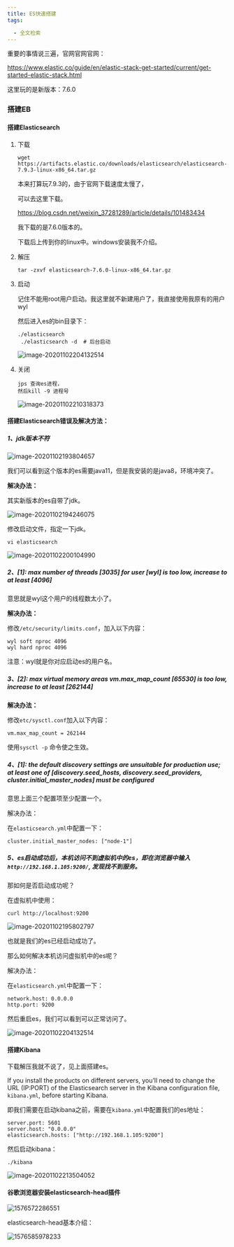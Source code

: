 ```yaml
---
title: ES快速搭建
tags:

  - 全文检索
---
```


重要的事情说三遍，官网官网官网：

https://www.elastic.co/guide/en/elastic-stack-get-started/current/get-started-elastic-stack.html

这里玩的是新版本：7.6.0

### 搭建EB

#### 搭建Elasticsearch

1. 下载

   ```
   wget https://artifacts.elastic.co/downloads/elasticsearch/elasticsearch-7.9.3-linux-x86_64.tar.gz
   ```

   本来打算玩7.9.3的，由于官网下载速度太慢了，

   可以去这里下载。

   https://blog.csdn.net/weixin_37281289/article/details/101483434

   我下载的是7.6.0版本的。

   下载后上传到你的linux中。windows安装我不介绍。

2. 解压

   ```
   tar -zxvf elasticsearch-7.6.0-linux-x86_64.tar.gz 
   ```

3. 启动

   记住不能用root用户启动。我这里就不新建用户了，我直接使用我原有的用户wyl

   然后进入es的bin目录下：

   ```
   ./elasticsearch
    ./elasticsearch -d  # 后台启动
   ```

   ![image-20201102204132514](https://cdn.jsdelivr.net/gh/joelovealonge/noteimgs/image-20201102204132514.png)

4. 关闭

   ```
   jps 查询es进程，
   然后kill -9 进程号
   ```

   ![image-20201102210318373](https://cdn.jsdelivr.net/gh/joelovealonge/noteimgs/image-20201102210318373.png)



#### 搭建Elasticsearch错误及解决方法：

##### 1、jdk版本不符

![image-20201102193804657](https://cdn.jsdelivr.net/gh/joelovealonge/noteimgs/image-20201102193804657.png)

我们可以看到这个版本的es需要java11，但是我安装的是java8，环境冲突了。

**解决办法：**

其实新版本的es自带了jdk。

![image-20201102194246075](https://cdn.jsdelivr.net/gh/joelovealonge/noteimgs/image-20201102194246075.png)

修改启动文件，指定一下jdk。

`vi elasticsearch `

![image-20201102200104990](https://cdn.jsdelivr.net/gh/joelovealonge/noteimgs/image-20201102200104990.png)



##### 2、[1]: max number of threads [3035] for user [wyl] is too low, increase to at least [4096] 

意思就是wyl这个用户的线程数太小了。

**解决办法：**

修改`/etc/security/limits.conf`，加入以下内容：

```
wyl soft nproc 4096
wyl hard nproc 4096
```

注意：wyl就是你对应启动es的用户名。



##### 3、[2]: max virtual memory areas vm.max_map_count [65530] is too low, increase to at least [262144]

**解决办法：**

修改`etc/sysctl.conf`加入以下内容：

```
vm.max_map_count = 262144
```

使用`sysctl -p` 命令使之生效。



##### 4、[1]: the default discovery settings are unsuitable for production use; at least one of [discovery.seed_hosts, discovery.seed_providers, cluster.initial_master_nodes] must be configured

意思上面三个配置项至少配置一个。

解决办法：

在`elasticsearch.yml`中配置一下：

```
cluster.initial_master_nodes: ["node-1"]
```



##### 5、es启动成功后，本机访问不到虚拟机中的es，即在浏览器中输入 `http://192.168.1.105:9200/`, 发现找不到服务。

那如何是否启动成功呢？

在虚拟机中使用：

`curl http://localhost:9200` 

![image-20201102195802797](https://cdn.jsdelivr.net/gh/joelovealonge/noteimgs/image-20201102195802797.png)

也就是我们的es已经启动成功了。

那么如何解决本机访问虚拟机中的es呢？

解决办法：

在`elasticsearch.yml`中配置一下：

```
network.host: 0.0.0.0
http.port: 9200
```

然后重启es，我们可以看到可以正常访问了。

![image-20201102204132514](https://cdn.jsdelivr.net/gh/joelovealonge/noteimgs/image-20201102204132514.png)



#### 搭建Kibana

下载解压我就不说了，见上面搭建es。

If you install the products on different servers, you’ll need to change the URL (IP:PORT) of the Elasticsearch server in the Kibana configuration file, `kibana.yml`, before starting Kibana.

即我们需要在启动kibana之前，需要在`kibana.yml`中配置我们的es地址：

```
server.port: 5601
server.host: "0.0.0.0"
elasticsearch.hosts: ["http://192.168.1.105:9200"]
```

然后启动kibana：

```
./kibana
```

![image-20201102213504052](https://cdn.jsdelivr.net/gh/joelovealonge/noteimgs/image-20201102213504052.png)



#### 谷歌浏览器安装elasticsearch-head插件

![1576572286551](https://cdn.jsdelivr.net/gh/joelovealonge/noteimgs/1576572286551.png)

elasticsearch-head基本介绍：

![1576585978233](https://cdn.jsdelivr.net/gh/joelovealonge/noteimgs/1576585978233.png)